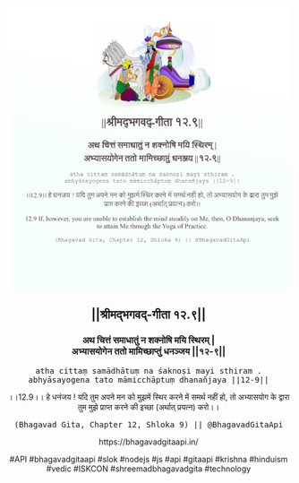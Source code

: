 <img src="../../asset/BG_12_9.png"/>
<center><h2>||श्रीमद्‍भगवद्‍-गीता १२.९||</h2>
<h3>अथ चित्तं समाधातुं न शक्नोषि मयि स्थिरम् |<br/>अभ्यासयोगेन ततो मामिच्छाप्तुं धनञ्जय ||१२-९||</h3>
<pre>atha cittaṃ samādhātuṃ na śaknoṣi mayi sthiram .<br/>abhyāsayogena tato māmicchāptuṃ dhanañjaya ||12-9||</pre>
<p>।।12.9।। हे धनंजय ! यदि तुम अपने मन को मुझमें स्थिर करने में समर्थ नहीं हो, तो अभ्यासयोग के द्वारा तुम मुझे प्राप्त करने की इच्छा (अर्थात् प्रयत्न) करो।।</p>
<pre>(Bhagavad Gita, Chapter 12, Shloka 9) || @BhagavadGitaApi</pre><p>https://bhagavadgitaapi.in/</p><p>#API #bhagavadgitaapi #slok #nodejs #js #api #gitaapi #krishna #hinduism #vedic #ISKCON #shreemadbhagavadgita #technology</p></center>